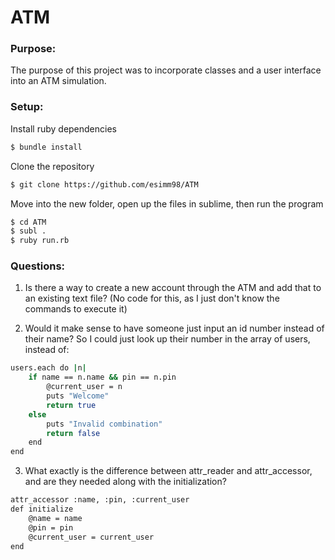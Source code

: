 # ATM
### Purpose:
The purpose of this project was to incorporate classes and a user interface into an ATM simulation.   
### Setup:
Install ruby dependencies
```sh
$ bundle install
```
Clone the repository
```sh
$ git clone https://github.com/esimm98/ATM
```
Move into the new folder, open up the files in sublime, then run the program
```sh
$ cd ATM
$ subl .
$ ruby run.rb
```
### Questions:   
1) Is there a way to create a new account through the ATM and add that to an existing text file? (No code for this, as I just don't know the commands to execute it)

2) Would it make sense to have someone just input an id number instead of their name? So I could just look up their number in the array of users, instead of:
```sh
users.each do |n|
	if name == n.name && pin == n.pin
		@current_user = n
		puts "Welcome"
		return true
	else
		puts "Invalid combination"
		return false
	end
end
```
3) What exactly is the difference between attr_reader and attr_accessor, and are they needed along with the initialization?
```sh
attr_accessor :name, :pin, :current_user    
def initialize
    @name = name    
    @pin = pin  
	@current_user = current_user
end
```
